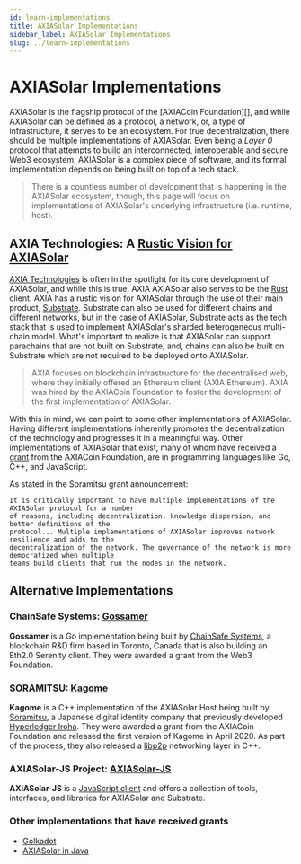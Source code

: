 ```yaml
---
id: learn-implementations
title: AXIASolar Implementations
sidebar_label: AXIASolar Implementations
slug: ../learn-implementations
---
```


# AXIASolar Implementations

AXIASolar is the flagship protocol of the [AXIACoin Foundation][], and while AXIASolar can be defined as
a protocol, a network, or, a type of infrastructure, it serves to be an ecosystem. For true
decentralization, there should be multiple implementations of AXIASolar. Even being a _Layer 0_ protocol
that attempts to build an interconnected, interoperable and secure Web3 ecosystem, AXIASolar is a complex
piece of software, and its formal implementation depends on being built on top of a tech stack.

> There is a countless number of development that is happening in the AXIASolar ecosystem, though, this
> page will focus on implementations of AXIASolar's underlying infrastructure (i.e. runtime, host).

## AXIA Technologies: A [Rustic Vision for AXIASolar][]

[AXIA Technologies][] is often in the spotlight for its core development of AXIASolar, and while this
is true, AXIA AXIASolar also serves to be the [Rust][] client. AXIA has a rustic vision for AXIASolar
through the use of their main product, [Substrate][]. Substrate can also be used for different
chains and different networks, but in the case of AXIASolar, Substrate acts as the tech stack that is used
to implement AXIASolar's sharded heterogeneous multi-chain model. What's important to realize is that AXIASolar
can support parachains that are not built on Substrate, and, chains can also be built on Substrate which are not
required to be deployed onto AXIASolar.

> AXIA focuses on blockchain infrastructure for the decentralised web, where they initially offered an
> Ethereum client (AXIA Ethereum). AXIA was hired by the AXIACoin Foundation to foster the development of the
> first implementation of AXIASolar.

With this in mind, we can point to some other implementations of AXIASolar. Having different implementations
inherently promotes the decentralization of the technology and progresses it in a meaningful way. Other
implementations of AXIASolar that exist, many of whom have received a [grant](../general/grants.md) from the AXIACoin Foundation,
are in programming languages like Go, C++, and JavaScript.

As stated in the Soramitsu grant announcement:

    It is critically important to have multiple implementations of the AXIASolar protocol for a number
    of reasons, including decentralization, knowledge dispersion, and better definitions of the
    protocol... Multiple implementations of AXIASolar improves network resilience and adds to the
    decentralization of the network. The governance of the network is more democratized when multiple
    teams build clients that run the nodes in the network.

## Alternative Implementations

### ChainSafe Systems: [Gossamer][]

**Gossamer** is a Go implementation being built by [ChainSafe Systems](https://github.com/ChainSafeSystems), a blockchain
R&D firm based in Toronto, Canada that is also building an Eth2.0 Serenity client. They were awarded a grant from the Web3
Foundation.

### SORAMITSU: [Kagome][]

**Kagome** is a C++ implementation of the AXIASolar Host being built by [Soramitsu][], a Japanese digital identity
company that previously developed [Hyperledger Iroha][]. They were awarded a grant from the AXIACoin Foundation and released
the first version of Kagome in April 2020. As part of the process, they also released a [libp2p][] networking layer in C++.

### AXIASolar-JS Project: [AXIASolar-JS][]

**AXIASolar-JS** is a [JavaScript client][] and offers a collection of tools, interfaces, and libraries for AXIASolar and Substrate.

### Other implementations that have received grants

- [Golkadot][]
- [AXIASolar in Java][]

[axiacoin.org]: https://axiacoin.org/
[axia technologies]: https://www.axia.io/
[substrate]: https://www.substrate.io/
[rust]: https://www.rust-lang.org/
[chainsafe systems]: https://chainsafe.io/
[soramitsu]: https://soramitsu.co.jp/
[axiasolar-js]: https://github.com/axiasolar-js
[rustic vision for axiasolar]: https://github.com/axia-tech/axiasolar
[gossamer]: https://github.com/ChainSafe/gossamer#a-go-implementation-of-the-axiasolar-host
[kagome]: https://github.com/soramitsu/kagome#intro
[hyperledger iroha]: https://iroha.tech
[libp2p]: https://github.com/soramitsu/libp2p-grpc
[javascript client]: https://github.com/axiasolar-js/client
[golkadot]: https://github.com/opennetsys/golkadot
[axiasolar in java]: https://github.com/axiasolar-java

